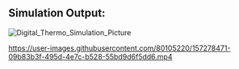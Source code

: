 ## Simulation Output:

![Digital_Thermo_Simulation_Picture](https://user-images.githubusercontent.com/80105220/157251163-85f8b9b2-ef5c-4eac-b1b6-229d356cc579.jpg)

https://user-images.githubusercontent.com/80105220/157278471-09b83b3f-495d-4e7c-b528-55bd9d6f5dd6.mp4

